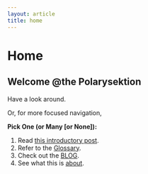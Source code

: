 ```yaml
---
layout: article
title: home
---
```

# Home

## Welcome @the Polarysektion

Have a look around. 

Or, for more focused navigation,

**Pick One (or Many [or None]):**

1. Read [this introductory post](/blog/Init-Polarysektion).
1. Refer to the [Glossary](/glossary/).
1. Check out the [BLOG](/blog/).
1. See what this is [about](/about/).
